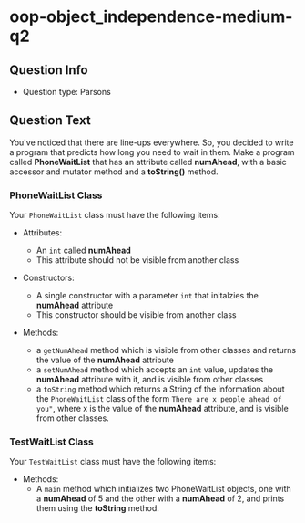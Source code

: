 # oop-object_independence-medium-q2

## Question Info

- Question type: Parsons

## Question Text

You've noticed that there are line-ups everywhere. So, you decided to write a program that predicts how long you need to
wait in them. Make a program called  **PhoneWaitList** that has an attribute called **numAhead**, with a basic accessor
and mutator method and a **toString()** method.

### PhoneWaitList Class

Your `PhoneWaitList` class must have the following items:

- Attributes:
    - An `int` called **numAhead**
    - This attribute should not be visible from another class

- Constructors:
    - A single constructor with a parameter `int` that initalzies the **numAhead** attribute
    - This constructor should be visible from another class

- Methods:
    - a `getNumAhead` method which is visible from other classes and returns the value of the **numAhead** attribute
    - a `setNumAhead` method which accepts an `int` value, updates the **numAhead** attribute with it, and
      is visible from other classes
    - a `toString` method which returns a String of the information about the `PhoneWaitList` class of the form
      `There are x people ahead of you"`, where x is the value of the **numAhead** attribute, and is visible from
      other classes.

### TestWaitList Class

Your `TestWaitList` class must have the following items:

- Methods:
    - A `main` method which initializes two PhoneWaitList objects, one with a **numAhead** of 5 and
      the other with a **numAhead** of 2, and prints them using the **toString** method.

